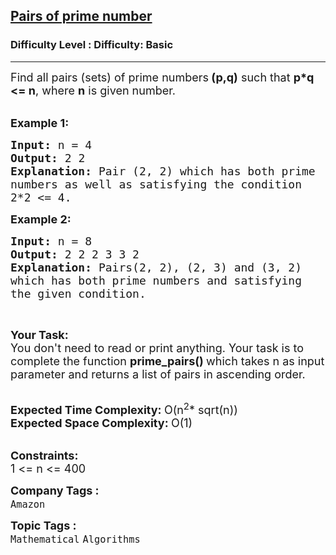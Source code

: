 <h2><a href="https://www.geeksforgeeks.org/problems/pairs-of-prime-number2612/1?page=1&category=Mathematical&difficulty=Basic&status=unsolved&sortBy=submissions">Pairs of prime number</a></h2><h3>Difficulty Level : Difficulty: Basic</h3><hr><div class="problems_problem_content__Xm_eO"><p><span style="font-size:18px">Find all pairs (sets) of prime numbers<strong> (p,q)</strong> such that <strong>p*q &lt;= n</strong>, where <strong>n</strong> is given number. </span><br>
&nbsp;</p>

<p><span style="font-size:18px"><strong>Example 1:</strong></span></p>

<pre><span style="font-size:18px"><strong>Input: </strong>n = 4
<strong>Output: </strong>2 2
<strong>Explanation: </strong>Pair (2, 2) which has both prime 
numbers as well as satisfying the condition 
2*2 &lt;= 4.</span>
</pre>

<p><span style="font-size:18px"><strong>Example 2:</strong></span></p>

<pre><span style="font-size:18px"><strong>Input: </strong>n = 8
<strong>Output: </strong>2 2 2 3 3 2
<strong>Explanation: </strong>Pairs(2, 2), (2, 3) and (3, 2)
which has both prime numbers and satisfying
the given condition.</span>
</pre>

<p>&nbsp;</p>

<p><span style="font-size:18px"><strong>Your Task:</strong><br>
You don't need to read or print anything. Your task is to complete the function&nbsp;<strong>prime_pairs()&nbsp;</strong>which takes n as input parameter and returns a list of pairs in ascending order.</span><br>
&nbsp;</p>

<p><span style="font-size:18px"><strong>Expected Time Complexity:&nbsp;</strong>O(n<sup>2</sup>* sqrt(n))<br>
<strong>Expected Space Complexity:&nbsp;</strong>O(1)</span><br>
&nbsp;</p>

<p><span style="font-size:18px"><strong>Constraints:</strong><br>
1 &lt;= n &lt;= 400</span></p>
</div><p><span style=font-size:18px><strong>Company Tags : </strong><br><code>Amazon</code>&nbsp;<br><p><span style=font-size:18px><strong>Topic Tags : </strong><br><code>Mathematical</code>&nbsp;<code>Algorithms</code>&nbsp;